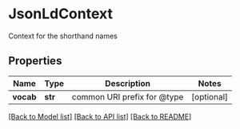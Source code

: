 # JsonLdContext

Context for the shorthand names

## Properties
Name | Type | Description | Notes
------------ | ------------- | ------------- | -------------
**vocab** | **str** | common URI prefix for @type | [optional] 

[[Back to Model list]](../README.md#documentation-for-models) [[Back to API list]](../README.md#documentation-for-api-endpoints) [[Back to README]](../README.md)


